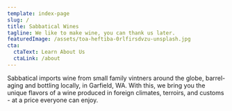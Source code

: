 ```yaml
---
template: index-page
slug: /
title: Sabbatical Wines
tagline: We like to make wine, you can thank us later.
featuredImage: /assets/toa-heftiba-0rlfirsdvzu-unsplash.jpg
cta:
  ctaText: Learn About Us
  ctaLink: /about
---
```

Sabbatical imports wine from small family vintners around the globe, barrel-aging and bottling locally, in Garfield, WA.  With this, we bring you the unique flavors of a wine produced in foreign climates, terroirs, and customs - at a price everyone can enjoy.